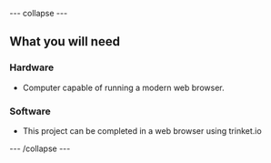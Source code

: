 --- collapse ---

## What you will need

### Hardware

+ Computer capable of running a modern web browser.

### Software

+ This project can be completed in a web browser using trinket.io

--- /collapse ---